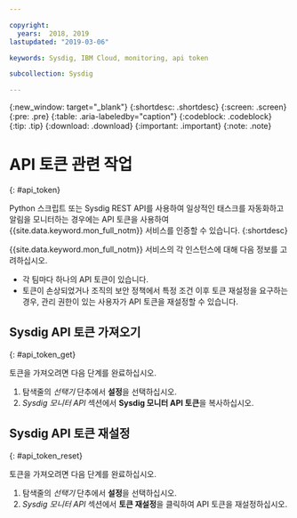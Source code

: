 ```yaml
---

copyright:
  years:  2018, 2019
lastupdated: "2019-03-06"

keywords: Sysdig, IBM Cloud, monitoring, api token

subcollection: Sysdig

---
```


{:new_window: target="_blank"}
{:shortdesc: .shortdesc}
{:screen: .screen}
{:pre: .pre}
{:table: .aria-labeledby="caption"}
{:codeblock: .codeblock}
{:tip: .tip}
{:download: .download}
{:important: .important}
{:note: .note}


# API 토큰 관련 작업
{: #api_token}

Python 스크립트 또는 Sysdig REST API를 사용하여 일상적인 태스크를 자동화하고 알림을 모니터하는 경우에는 API 토큰을 사용하여 {{site.data.keyword.mon_full_notm}} 서비스를 인증할 수 있습니다. 
{:shortdesc}

{{site.data.keyword.mon_full_notm}} 서비스의 각 인스턴스에 대해 다음 정보를 고려하십시오.

* 각 팀마다 하나의 API 토큰이 있습니다.
* 토큰이 손상되었거나 조직의 보안 정책에서 특정 조건 이후 토큰 재설정을 요구하는 경우, 관리 권한이 있는 사용자가 API 토큰을 재설정할 수 있습니다.


## Sysdig API 토큰 가져오기
{: #api_token_get}


토큰을 가져오려면 다음 단계를 완료하십시오.

1. 탐색줄의 *선택기* 단추에서 **설정**을 선택하십시오.
2. *Sysdig 모니터 API* 섹션에서 **Sysdig 모니터 API 토큰**을 복사하십시오.

## Sysdig API 토큰 재설정
{: #api_token_reset}

토큰을 가져오려면 다음 단계를 완료하십시오.

1. 탐색줄의 *선택기* 단추에서 **설정**을 선택하십시오.
2. *Sysdig 모니터 API* 섹션에서 **토큰 재설정**을 클릭하여 API 토큰을 재설정하십시오.
